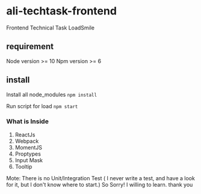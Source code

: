 # ali-techtask-frontend
Frontend Technical Task LoadSmile

## requirement
Node version >= 10
Npm version >= 6

## install 
Install all node_modules
  `npm install`

Run script for load 
  `npm start `

### What is Inside
1. ReactJs 
2. Webpack
3. MomentJS
4. Proptypes
5. Input Mask
6. Tooltip


Mote: There is no Unit/Integration Test ( I never write a test, and have a look for it, but I don't know where to start.) So Sorry!
      I willing to learn. thank you
